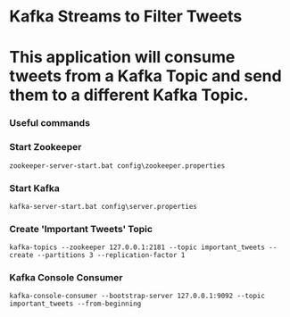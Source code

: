 # Kafka Streams to Filter Tweets


# This application will consume tweets from a Kafka Topic and send them to a different Kafka Topic.

### Useful commands


### Start Zookeeper
```
zookeeper-server-start.bat config\zookeeper.properties
```

### Start Kafka
```
kafka-server-start.bat config\server.properties
```

### Create 'Important Tweets' Topic
```
kafka-topics --zookeeper 127.0.0.1:2181 --topic important_tweets --create --partitions 3 --replication-factor 1
```

### Kafka Console Consumer
```
kafka-console-consumer --bootstrap-server 127.0.0.1:9092 --topic important_tweets --from-beginning
```
